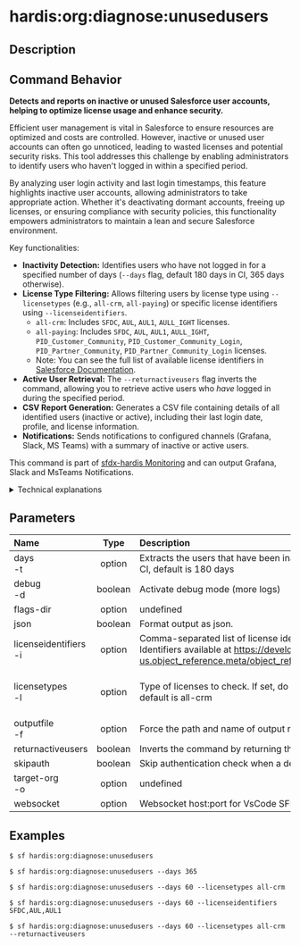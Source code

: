 <!-- This file has been generated with command 'sf hardis:doc:plugin:generate'. Please do not update it manually or it may be overwritten -->
# hardis:org:diagnose:unusedusers

## Description


## Command Behavior

**Detects and reports on inactive or unused Salesforce user accounts, helping to optimize license usage and enhance security.**

Efficient user management is vital in Salesforce to ensure resources are optimized and costs are controlled. However, inactive or unused user accounts can often go unnoticed, leading to wasted licenses and potential security risks. This tool addresses this challenge by enabling administrators to identify users who haven't logged in within a specified period.

By analyzing user login activity and last login timestamps, this feature highlights inactive user accounts, allowing administrators to take appropriate action. Whether it's deactivating dormant accounts, freeing up licenses, or ensuring compliance with security policies, this functionality empowers administrators to maintain a lean and secure Salesforce environment.

Key functionalities:

- **Inactivity Detection:** Identifies users who have not logged in for a specified number of days (`--days` flag, default 180 days in CI, 365 days otherwise).
- **License Type Filtering:** Allows filtering users by license type using `--licensetypes` (e.g., `all-crm`, `all-paying`) or specific license identifiers using `--licenseidentifiers`.
  - `all-crm`: Includes `SFDC`, `AUL`, `AUL1`, `AULL_IGHT` licenses.
  - `all-paying`: Includes `SFDC`, `AUL`, `AUL1`, `AULL_IGHT`, `PID_Customer_Community`, `PID_Customer_Community_Login`, `PID_Partner_Community`, `PID_Partner_Community_Login` licenses.
  - Note: You can see the full list of available license identifiers in [Salesforce Documentation](https://developer.salesforce.com/docs/atlas.en-us.object_reference.meta/sfdx_cli_reference/sforce_api_objects_userlicense.htm).
- **Active User Retrieval:** The `--returnactiveusers` flag inverts the command, allowing you to retrieve active users who *have* logged in during the specified period.
- **CSV Report Generation:** Generates a CSV file containing details of all identified users (inactive or active), including their last login date, profile, and license information.
- **Notifications:** Sends notifications to configured channels (Grafana, Slack, MS Teams) with a summary of inactive or active users.

This command is part of [sfdx-hardis Monitoring](https://sfdx-hardis.cloudity.com/salesforce-monitoring-inactive-users/) and can output Grafana, Slack and MsTeams Notifications.

<details markdown="1">
<summary>Technical explanations</summary>

The command's technical implementation involves:

- **SOQL Query (Bulk API):** It uses `bulkQuery` to efficiently retrieve user records from the Salesforce `User` object. The SOQL query dynamically constructs its WHERE clause based on the `--days`, `--licensetypes`, `--licenseidentifiers`, and `--returnactiveusers` flags.
- **Interactive Prompts:** Uses `prompts` to interactively ask the user for the number of inactive days and license types if not provided via flags.
- **License Mapping:** Internally maps common license type aliases (e.g., `all-crm`) to their corresponding Salesforce `LicenseDefinitionKey` values.
- **Report Generation:** It uses `generateCsvFile` to create the CSV report of users.
- **Notification Integration:** It integrates with the `NotifProvider` to send notifications, including attachments of the generated CSV report and metrics for monitoring dashboards.
- **User Feedback:** Provides a summary of the findings in the console, indicating the number of inactive or active users found.
</details>

## Parameters

| Name                      |  Type   | Description                                                                                                                                                                                                                          |                Default                 | Required |            Options             |
|:--------------------------|:-------:|:-------------------------------------------------------------------------------------------------------------------------------------------------------------------------------------------------------------------------------------|:--------------------------------------:|:--------:|:------------------------------:|
| days<br/>-t               | option  | Extracts the users that have been inactive for the amount of days specified. In CI, default is 180 days                                                                                                                              |                                        |          |                                |
| debug<br/>-d              | boolean | Activate debug mode (more logs)                                                                                                                                                                                                      |                                        |          |                                |
| flags-dir                 | option  | undefined                                                                                                                                                                                                                            |                                        |          |                                |
| json                      | boolean | Format output as json.                                                                                                                                                                                                               |                                        |          |                                |
| licenseidentifiers<br/>-i | option  | Comma-separated list of license identifiers, in case licensetypes is not used.. Identifiers available at https://developer.salesforce.com/docs/atlas.en-us.object_reference.meta/object_reference/sforce_api_objects_userlicense.htm |                                        |          |                                |
| licensetypes<br/>-l       | option  | Type of licenses to check. If set, do not use licenseidentifiers option. In CI, default is all-crm                                                                                                                                   |                                        |          | all<br/>all-crm<br/>all-paying |
| outputfile<br/>-f         | option  | Force the path and name of output report file. Must end with .csv                                                                                                                                                                    |                                        |          |                                |
| returnactiveusers         | boolean | Inverts the command by returning the active users                                                                                                                                                                                    |                                        |          |                                |
| skipauth                  | boolean | Skip authentication check when a default username is required                                                                                                                                                                        |                                        |          |                                |
| target-org<br/>-o         | option  | undefined                                                                                                                                                                                                                            | nicolas.vuillamy@cloudity.com.playnico |          |                                |
| websocket                 | option  | Websocket host:port for VsCode SFDX Hardis UI integration                                                                                                                                                                            |                                        |          |                                |

## Examples

```shell
$ sf hardis:org:diagnose:unusedusers
```

```shell
$ sf hardis:org:diagnose:unusedusers --days 365
```

```shell
$ sf hardis:org:diagnose:unusedusers --days 60 --licensetypes all-crm
```

```shell
$ sf hardis:org:diagnose:unusedusers --days 60 --licenseidentifiers SFDC,AUL,AUL1
```

```shell
$ sf hardis:org:diagnose:unusedusers --days 60 --licensetypes all-crm --returnactiveusers
```


